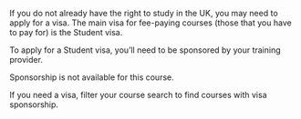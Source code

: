 If you do not already have the right to study in the UK, you may need to apply for a visa. The main visa for fee-paying courses (those that you have to pay for) is the Student visa.

To apply for a Student visa, you’ll need to be sponsored by your training provider.

Sponsorship is not available for this course.

If you need a visa, filter your course search to find courses with visa sponsorship.
